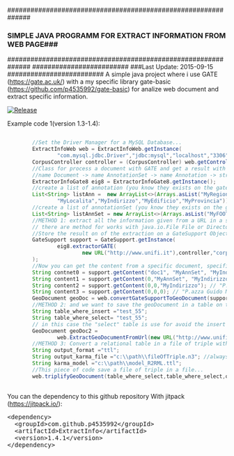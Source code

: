 ##############################################################
### SIMPLE JAVA PROGRAMM FOR EXTRACT INFORMATION FROM WEB PAGE###
##############################################################
#########################
###Last Update: 2015-09-15
#########################
A simple java project where i use GATE (https://gate.ac.uk/) with a my specific library 
gate-basic (https://github.com/p4535992/gate-basic) for analize web document and extract specific information.

[![Release](https://img.shields.io/github/release/p4535992/ExtractInfo.svg?label=maven)](https://jitpack.io/p4535992/ExtractInfo)

Example code 1(version 1.3-1.4):

```java

        //Set the Driver Manager for a MySQL Database...
        ExtractInfoWeb web = ExtractInfoWeb.getInstance(
                "com.mysql.jdbc.Driver","jdbc:mysql","localhost","3306","username","password","nameDatabase");
        CorpusController controller = (CorpusController) web.getController();
        //Class for process a document with GATE and get a result with only the st ring value
        //name Document -> name AnnotationSet -> name Annotation -> string content.
        ExtractorInfoGate8 eig8 = ExtractorInfoGate8.getInstance();
        //create a list of annotation (you know they exists on the gate document,otherwise you get null result).....
        List<String> listAnn =  new ArrayList<>(Arrays.asList("MyRegione","MyPhone","MyFax","MyEmail","MyPartitaIVA",
                "MyLocalita","MyIndirizzo","MyEdificio","MyProvincia"));
        //create a list of annotationSet (you know they exists on the gate document,otherwise you get null result).....
        List<String> listAnnSet = new ArrayList<>(Arrays.asList("MyFOOTER","MyHEAD","MySpecialID","MyAnnSet"));
        //METHOD 1: extract all the information given from a URL in a specific object GeoDocument,
        // there are method for works with java.io.File File or Directory
        //Store the result on of the extraction on a GateSupport Object
        GateSupport support = GateSupport.getInstance(
                eig8.extractorGATE(
                        new URL("http://www.unifi.it"),controller,"corpus_test_1",listAnn,listAnnSet,true)
        );
        //Now you can get the content from a specific document, specific AnnotationSet, specific Annotation.
        String contnet0 = support.getContent("doc1", "MyAnnSet", "MyIndirizzo"); // "P.azza Guido Monaco"
        String content1 = support.getContent(0,"MyAnnSet", "MyIndirizzo"); // "P.azza Guido Monaco"
        String content2 = support.getContent(0,0,"MyIndirizzo"); // "P.azza Guido Monaco"
        String content3 = support.getContent(0,0,0); // "P.azza Guido Monaco"
        GeoDocument geoDoc = web.convertGateSupportToGeoDocument(support,new URL("http://www.unifi.it"),0);
        //METHOD 2: and we want to save the geoDocument in a table on the database.
        String table_where_insert ="test_55";
        String table_where_select= "test_55";
        // in this case the "select" table is use for avoid the insert of duplicate
        GeoDocument geoDoc2 =
                web.ExtractGeoDocumentFromUrl(new URL("http://www.unifi.it"),table_where_select,table_where_insert,true);
        //METHOD 3: Convert a relational table in a file of triple with a Web-Karma Model:
        String output_format ="ttl";
        String output_karma_file ="c:\\path\\fileOfTriple.n3"; //always given the input in n3 format.
        String karma_model ="c:\\path\\model_R2RML.ttl";
        //This piece of code save a file of triple in a file...
        web.triplifyGeoDocument(table_where_select,table_where_select,output_format, karma_model,output_karma_file,true);
    
```

You can the dependency to this github repository With jitpack (https://jitpack.io/):

<!-- Put the Maven coordinates in your HTML: -->
 <pre class="prettyprint">&lt;dependency&gt;
  &lt;groupId&gt;com.github.p4535992&lt;/groupId&gt;
  &lt;artifactId&gt;ExtractInfo&lt;/artifactId&gt;
  &lt;version&gt;<span id="latest_release">1.4.1</span>&lt;/version&gt;
&lt;/dependency&gt;  </pre>

<!-- Add this script to update "latest_release" span to latest version -->
<script>
      var user = 'p4535992'; // Replace with your user/repo
      var repo = 'ExtractInfo'

      var xmlhttp = new XMLHttpRequest();
      xmlhttp.onreadystatechange = function() {
          if (xmlhttp.readyState == 4 && xmlhttp.status == 200) {
              var myArr = JSON.parse(xmlhttp.responseText);
              populateRelease(myArr);
          }
      }
      xmlhttp.open("GET", "https://api.github.com/repos/" user + "/" + repo + "/releases", true);
      xmlhttp.send();

      function populateRelease(arr) {
          var release = arr[0].tag_name;
          document.getElementById("latest_release").innerHTML = release;
      }
</script>

